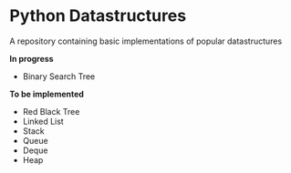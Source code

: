 # Python Datastructures
A repository containing basic implementations of popular datastructures

**In progress**
- Binary Search Tree

**To be implemented**
- Red Black Tree
- Linked List
- Stack
- Queue
- Deque
- Heap
